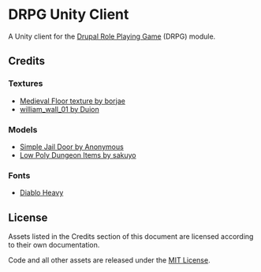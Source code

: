# DRPG Unity Client

A Unity client for the [Drupal Role Playing Game](https://github.com/ruscoe/DRPG) (DRPG) module.

## Credits

### Textures

- [Medieval Floor texture by borjae](http://opengameart.org/content/medieval-floor)
- [william_wall_01 by Duion](http://opengameart.org/content/williamwall01)

### Models

- [Simple Jail Door by Anonymous](http://opengameart.org/content/simple-jail-door)
- [Low Poly Dungeon Items by sakuyo](http://opengameart.org/content/low-poly-dungeon-items)

### Fonts

- [Diablo Heavy](http://fontzone.net/font-details/diablo-heavy)

## License

Assets listed in the Credits section of this document are licensed according to their own documentation.

Code and all other assets are released under the [MIT License](http://www.opensource.org/licenses/mit-license.php).
